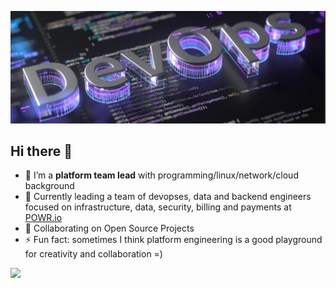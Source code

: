 ![](https://github.com/xcfw/xcfw/blob/main/devops.png)

## Hi there 👋

<!--
**xcfw/xcfw** is a ✨ _special_ ✨ repository because its `README.md` (this file) appears on your GitHub profile.

Here are some ideas to get you started:

- 🔭 I’m currently working on ...
- 🌱 I’m currently learning ...
- 👯 I’m looking to collaborate on ...
- 🤔 I’m looking for help with ...
- 💬 Ask me about ...
- 📫 How to reach me: ...
- 😄 Pronouns: ...
- ⚡ Fun fact: ...

-->

- 🔭 I’m a __platform team lead__ with programming/linux/network/cloud background
- 🌱 Currently leading a team of devopses, data and backend engineers focused on infrastructure, data, security, billing and payments at [POWR.io](https://www.powr.io)
- 👯 Collaborating on Open Source Projects
- ⚡ Fun fact: sometimes I think platform engineering is a good playground for creativity and collaboration =)

[![](https://img.shields.io/badge/linkedin-%230077B5.svg?style=for-the-badge&logo=linkedin)](https://www.linkedin.com/in/kek/)
